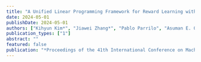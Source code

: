 ```yaml
---
title: "A Unified Linear Programming Framework for Reward Learning with Offline Human Behavior and Feedback Data"
date: 2024-05-01
publishDate: 2024-05-01
authors: ["Kihyun Kim*", "Jiawei Zhang*", "Pablo Parrilo", "Asuman E. Ozdaglar"]
publication_types: ["1"]
abstract: ""
featured: false
publication: "*Proceedings of the 41th International Conference on Machine Learning (ICML 2024)*"
---
```

